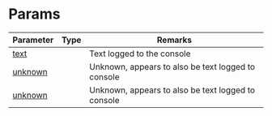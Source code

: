 # Params

<table><thead><tr><th>Parameter</th><th data-type="select">Type</th><th>Remarks</th></tr></thead><tbody><tr><td><a href="text.md">text</a></td><td></td><td>Text logged to the console</td></tr><tr><td><a href="unknown-2.md">unknown</a></td><td></td><td>Unknown, appears to also be text logged to console</td></tr><tr><td><a href="unknown-1.md">unknown</a></td><td></td><td>Unknown, appears to also be text logged to console</td></tr></tbody></table>
